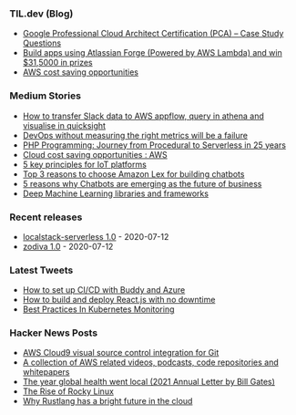 

### TIL.dev (Blog)
<!-- blog starts -->
* [Google Professional Cloud Architect Certification (PCA) – Case Study Questions](https://abduljaleel.dev/2020/06/14/google-professional-cloud-architect-certification-pca/)
* [Build apps using Atlassian Forge (Powered by AWS Lambda) and win $31,5000 in prizes](https://abduljaleel.dev/2020/06/13/build-apps-using-atlassian-forge-powered-by-aws-lambda-and-win-315000-in-prizes/)
* [AWS cost saving opportunities](https://abduljaleel.dev/2020/06/11/cloud-cost-saving-opportunities-aws/)
<!-- blog ends -->


### Medium Stories
<!-- tils starts -->
* [How to transfer Slack data to AWS appflow, query in athena and visualise in quicksight](https://medium.com/@abduljaleelkavungal/how-to-transfer-slack-data-to-aws-appflow-query-in-athena-and-visualise-in-quicksight-623ad2957bf7?source=rss-e409f4b5ec81------2)
* [DevOps without measuring the right metrics will be a failure](https://medium.com/@abduljaleelkavungal/devops-without-measuring-the-right-metrics-will-be-a-failure-684cde2a6141?source=rss-e409f4b5ec81------2)
* [PHP Programming: Journey from Procedural to Serverless in 25 years](https://medium.com/@abduljaleelkavungal/php-programming-journey-from-procedural-to-serverless-in-25-years-cabbfbb09aa8?source=rss-e409f4b5ec81------2)
* [Cloud cost saving opportunities : AWS](https://medium.com/@abduljaleelkavungal/cloud-cost-saving-opportunities-aws-a1f070dd2370?source=rss-e409f4b5ec81------2)
* [5 key principles for IoT platforms](https://medium.com/i2sensys-official-blog/5-key-principles-for-iot-platforms-f49199eb7f3d?source=rss-e409f4b5ec81------2)
* [Top 3 reasons to choose Amazon Lex for building chatbots](https://medium.com/@abduljaleelkavungal/top-3-reasons-to-choose-amazon-lex-for-building-chatbots-4939b5b8ba3d?source=rss-e409f4b5ec81------2)
* [5 reasons why Chatbots are emerging as the future of business](https://medium.com/@abduljaleelkavungal/5-reasons-why-chatbots-are-emerging-as-the-future-of-business-b45e679a6510?source=rss-e409f4b5ec81------2)
* [Deep Machine Learning libraries and frameworks](https://medium.com/@abduljaleelkavungal/deep-machine-learning-libraries-and-frameworks-5fdf2bb6bfbe?source=rss-e409f4b5ec81------2)
<!-- tils ends -->

### Recent releases
<!-- recent_releases starts -->
* [localstack-serverless 1.0](https://github.com/abduljaleel/localstack-serverless/releases/tag/1.0) - 2020-07-12
* [zodiva 1.0](https://github.com/abduljaleel/zodiva/releases/tag/1.0) - 2020-07-12
<!-- recent_releases ends -->

### Latest Tweets
<!-- tweets starts -->
* [How to set up CI/CD with Buddy and Azure](https://ift.tt/2ZuaSLz)
* [How to build and deploy React.js with no downtime](https://ift.tt/3rVkUBC)
* [Best Practices In Kubernetes Monitoring](https://ift.tt/2ZnPjfQ)
<!-- tweets ends -->

### Hacker News Posts
<!-- hacks starts -->
* [AWS Cloud9 visual source control integration for Git](https://docs.aws.amazon.com/cloud9/latest/user-guide/source-control-gitpanel.html)
* [A collection of AWS related videos, podcasts, code repositories and whitepapers](https://awsstash.com/)
* [The year global health went local (2021 Annual Letter by Bill Gates)](https://www.gatesnotes.com/2021-Annual-Letter)
* [The Rise of Rocky Linux](https://changelog.com/podcast/427)
* [Why Rustlang has a bright future in the cloud](https://www.qovery.com/blog/why-rust-has-a-bright-future-in-the-cloud)
<!-- hacks ends -->
